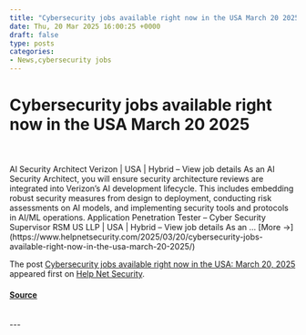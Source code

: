 ```yaml
---
title: "Cybersecurity jobs available right now in the USA March 20 2025"
date: Thu, 20 Mar 2025 16:00:25 +0000
draft: false
type: posts
categories: 
- News,cybersecurity jobs
---
```

# Cybersecurity jobs available right now in the USA March 20 2025

<br/>

<br/>
AI Security Architect Verizon | USA | Hybrid – View job details As an AI Security Architect, you will ensure security architecture reviews are integrated into Verizon’s AI development lifecycle. This includes embedding robust security measures from design to deployment, conducting risk assessments on AI models, and implementing security tools and protocols in AI/ML operations. Application Penetration Tester – Cyber Security Supervisor RSM US LLP | USA | Hybrid – View job details As an … [More →](https://www.helpnetsecurity.com/2025/03/20/cybersecurity-jobs-available-right-now-in-the-usa-march-20-2025/)

The post [Cybersecurity jobs available right now in the USA: March 20, 2025](https://www.helpnetsecurity.com/2025/03/20/cybersecurity-jobs-available-right-now-in-the-usa-march-20-2025/) appeared first on [Help Net Security](https://www.helpnetsecurity.com).

#### [Source](https://www.helpnetsecurity.com/2025/03/20/cybersecurity-jobs-available-right-now-in-the-usa-march-20-2025/)

<br/>
---
